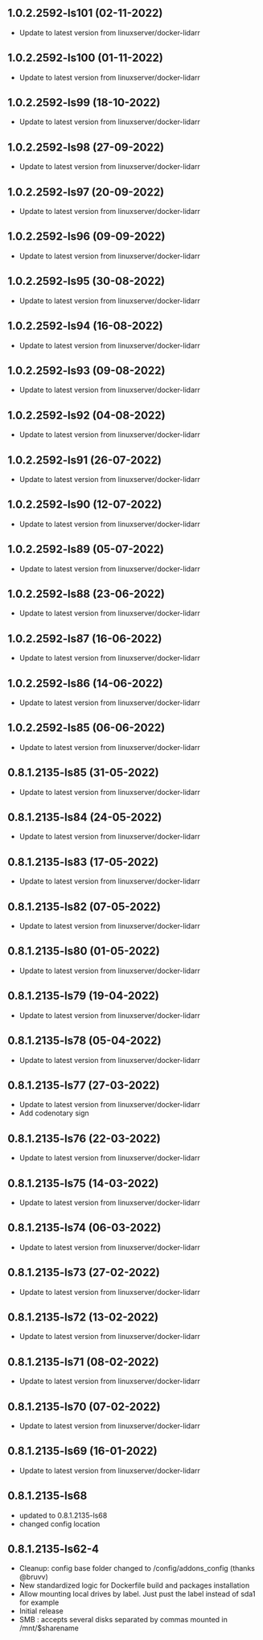 
## 1.0.2.2592-ls101 (02-11-2022)
- Update to latest version from linuxserver/docker-lidarr

## 1.0.2.2592-ls100 (01-11-2022)
- Update to latest version from linuxserver/docker-lidarr

## 1.0.2.2592-ls99 (18-10-2022)
- Update to latest version from linuxserver/docker-lidarr

## 1.0.2.2592-ls98 (27-09-2022)
- Update to latest version from linuxserver/docker-lidarr

## 1.0.2.2592-ls97 (20-09-2022)
- Update to latest version from linuxserver/docker-lidarr

## 1.0.2.2592-ls96 (09-09-2022)
- Update to latest version from linuxserver/docker-lidarr

## 1.0.2.2592-ls95 (30-08-2022)
- Update to latest version from linuxserver/docker-lidarr

## 1.0.2.2592-ls94 (16-08-2022)
- Update to latest version from linuxserver/docker-lidarr

## 1.0.2.2592-ls93 (09-08-2022)
- Update to latest version from linuxserver/docker-lidarr

## 1.0.2.2592-ls92 (04-08-2022)
- Update to latest version from linuxserver/docker-lidarr

## 1.0.2.2592-ls91 (26-07-2022)
- Update to latest version from linuxserver/docker-lidarr

## 1.0.2.2592-ls90 (12-07-2022)
- Update to latest version from linuxserver/docker-lidarr

## 1.0.2.2592-ls89 (05-07-2022)
- Update to latest version from linuxserver/docker-lidarr

## 1.0.2.2592-ls88 (23-06-2022)
- Update to latest version from linuxserver/docker-lidarr

## 1.0.2.2592-ls87 (16-06-2022)
- Update to latest version from linuxserver/docker-lidarr

## 1.0.2.2592-ls86 (14-06-2022)
- Update to latest version from linuxserver/docker-lidarr

## 1.0.2.2592-ls85 (06-06-2022)
- Update to latest version from linuxserver/docker-lidarr

## 0.8.1.2135-ls85 (31-05-2022)
- Update to latest version from linuxserver/docker-lidarr

## 0.8.1.2135-ls84 (24-05-2022)
- Update to latest version from linuxserver/docker-lidarr

## 0.8.1.2135-ls83 (17-05-2022)
- Update to latest version from linuxserver/docker-lidarr

## 0.8.1.2135-ls82 (07-05-2022)
- Update to latest version from linuxserver/docker-lidarr

## 0.8.1.2135-ls80 (01-05-2022)
- Update to latest version from linuxserver/docker-lidarr

## 0.8.1.2135-ls79 (19-04-2022)
- Update to latest version from linuxserver/docker-lidarr

## 0.8.1.2135-ls78 (05-04-2022)
- Update to latest version from linuxserver/docker-lidarr

## 0.8.1.2135-ls77 (27-03-2022)
- Update to latest version from linuxserver/docker-lidarr
- Add codenotary sign

## 0.8.1.2135-ls76 (22-03-2022)
- Update to latest version from linuxserver/docker-lidarr

## 0.8.1.2135-ls75 (14-03-2022)
- Update to latest version from linuxserver/docker-lidarr

## 0.8.1.2135-ls74 (06-03-2022)
- Update to latest version from linuxserver/docker-lidarr

## 0.8.1.2135-ls73 (27-02-2022)
- Update to latest version from linuxserver/docker-lidarr

## 0.8.1.2135-ls72 (13-02-2022)
- Update to latest version from linuxserver/docker-lidarr

## 0.8.1.2135-ls71 (08-02-2022)
- Update to latest version from linuxserver/docker-lidarr

## 0.8.1.2135-ls70 (07-02-2022)
- Update to latest version from linuxserver/docker-lidarr
## 0.8.1.2135-ls69 (16-01-2022)

- Update to latest version from linuxserver/docker-lidarr

## 0.8.1.2135-ls68

- updated to 0.8.1.2135-ls68
- changed config location

## 0.8.1.2135-ls62-4

- Cleanup: config base folder changed to /config/addons_config (thanks @bruvv)
- New standardized logic for Dockerfile build and packages installation
- Allow mounting local drives by label. Just pust the label instead of sda1 for example
- Initial release
- SMB : accepts several disks separated by commas mounted in /mnt/$sharename
